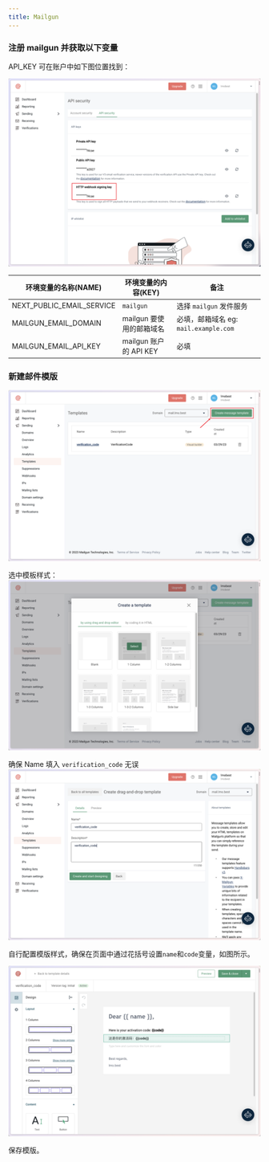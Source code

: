```yaml
---
title: Mailgun
---
```


### 注册 mailgun 并获取以下变量

API_KEY 可在账户中如下图位置找到：

![](img/mailgun-07.png)

| 环境变量的名称(NAME)             | 环境变量的内容(KEY)        | 备注                             |
|---------------------------|---------------------|--------------------------------|
| NEXT_PUBLIC_EMAIL_SERVICE | `mailgun`           | 选择 `mailgun` 发件服务              |
| MAILGUN_EMAIL_DOMAIN      | mailgun 要使用的邮箱域名    | 必填，邮箱域名 eg: `mail.example.com` |
| MAILGUN_EMAIL_API_KEY     | mailgun 账户的 API KEY | 必填                             |

### 新建邮件模版

![](img/mailgun-03.png)

选中模板样式：
![](img/mailgun-04.png)

确保 Name 填入 `verification_code` 无误
![](img/mailgun-05.png)

自行配置模版样式，确保在页面中通过花括号设置`name`和`code`变量，如图所示。

![](img/mailgun-06.png)

保存模版。
